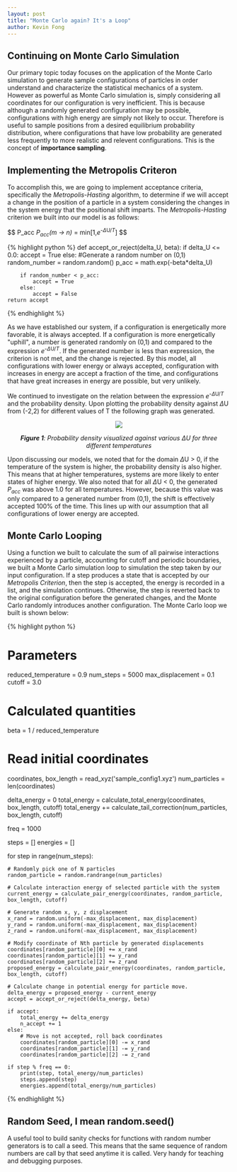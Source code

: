 ```yaml
---
layout: post
title: "Monte Carlo again? It's a Loop"
author: Kevin Fong
---
```

## Continuing on Monte Carlo Simulation

Our primary topic today focuses on the application of the Monte Carlo simulation to generate sample configurations of particles in order understand and characterize the statistical mechanics of a system. However as powerful as Monte Carlo simulation is, simply considering all coordinates for our configuration is very inefficient. This is because although a randomly generated configuration may be possible, configurations with high energy are simply not likely to occur. Therefore is useful to sample positions from a desired equilibrium probability distribution, where configurations that have low probability are generated less frequently to more realistic and relevent configurations. This is the concept of **importance sampling**.

## Implementing the Metropolis Criteron

To accomplish this, we are going to implement acceptance criteria, specifically the *Metropolis-Hasting* algorithm, to determine if we will accept a change in the position of a particle in a system considering the changes in the system energy that the positional shift imparts. The *Metropolis-Hasting* criterion we built into our model is as follows:

$$ P_acc *P<sub>acc</sub>(m → n)* = min[1,*e*<sup>-$\Delta$U/*T*</sup>] $$

{% highlight python %}
def accept_or_reject(delta_U, beta):
    if delta_U <= 0.0:
        accept = True
    else:
        #Generate a random number on (0,1)
        random_number = random.random()
        p_acc = math.exp(-beta*delta_U)
        
        if random_number < p_acc:
            accept = True
        else:
            accept = False
    return accept
{% endhighlight %}

As we have established our system, if a configuration is energetically more favorable, it is always accepted. If a configuration is more energetically "uphill", a number is generated randomly on (0,1) and compared to the expression *e*<sup>-$\Delta$U/*T*</sup>. If the generated number is less than expression, the criterion is not met, and the change is rejected. By this model, all configurations with lower energy or always accepted, configuration with increases in energy are accept a fraction of the time, and configurations that have great increases in energy are possible, but very unlikely.

We continued to investigate on the relation between the expression *e*<sup>-$\Delta$U/*T*</sup> and the probability density. Upon plotting the probability density against $\Delta$U from (-2,2) for different values of T the following graph was generated.

<center>

<img src = '{{ "/images/MCTemp.PNG" | relative_url }}'>  

***Figure 1**: Probability density visualized against various $\Delta$U for three different temperatures*
</center>

Upon discussing our models, we noted that for the domain $\Delta$U > 0, if the temperature of the system is higher, the probability density is also higher. This means that at higher temperatures, systems are more likely to enter states of higher energy. We also noted that for all $\Delta$U < 0, the generated *P<sub>acc</sub>* was above 1.0 for all temperatures. However, because this value was only compared to a generated number from (0,1), the shift is effectively accepted 100% of the time. This lines up with our assumption that all configurations of lower energy are accepted.

## Monte Carlo Looping

Using a function we built to calculate the sum of all pairwise interactions experienced by a particle, accounting for cutoff and periodic boundaries, we built a Monte Carlo simulation loop to simulation the step taken by our input configuration. If a step produces a state that is accepted by our *Metropolis Criterion*, then the step is accepted, the energy is recorded in a list, and the simulation continues. Otherwise, the step is reverted back to the original configuration before the generated changes, and the Monte Carlo randomly introduces another configuration. The Monte Carlo loop we built is shown below: 

{% highlight python %}
# Parameters
reduced_temperature = 0.9
num_steps = 5000
max_displacement = 0.1
cutoff = 3.0

# Calculated quantities
beta = 1 / reduced_temperature

# Read initial coordinates
coordinates, box_length = read_xyz('sample_config1.xyz')
num_particles = len(coordinates)

delta_energy = 0
total_energy = calculate_total_energy(coordinates, box_length, cutoff)
total_energy += calculate_tail_correction(num_particles, box_length, cutoff)

freq = 1000

steps = []
energies = []

for step in range(num_steps):
    
    # Randomly pick one of N particles
    random_particle = random.randrange(num_particles)
    
    # Calculate interaction energy of selected particle with the system
    current_energy = calculate_pair_energy(coordinates, random_particle, box_length, cutoff)
    
    # Generate random x, y, z displacement
    x_rand = random.uniform(-max_displacement, max_displacement)
    y_rand = random.uniform(-max_displacement, max_displacement)
    z_rand = random.uniform(-max_displacement, max_displacement)
    
    # Modify coordinate of Nth particle by generated displacements
    coordinates[random_particle][0] += x_rand
    coordinates[random_particle][1] += y_rand
    coordinates[random_particle][2] += z_rand
    proposed_energy = calculate_pair_energy(coordinates, random_particle, box_length, cutoff)
    
    # Calculate change in potential energy for particle move.
    delta_energy = proposed_energy - current_energy
    accept = accept_or_reject(delta_energy, beta)
    
    if accept:
        total_energy += delta_energy
        n_accept += 1
    else:
        # Move is not accepted, roll back coordinates
        coordinates[random_particle][0] -= x_rand
        coordinates[random_particle][1] -= y_rand
        coordinates[random_particle][2] -= z_rand
    
    if step % freq == 0:
        print(step, total_energy/num_particles)
        steps.append(step)
        energies.append(total_energy/num_particles)
{% endhighlight %}

## Random Seed, I mean random.seed()

A useful tool to build sanity checks for functions with random number generators is to call a seed. This means that the same sequence of random numbers are call by that seed anytime it is called. Very handy for teaching and debugging purposes.
